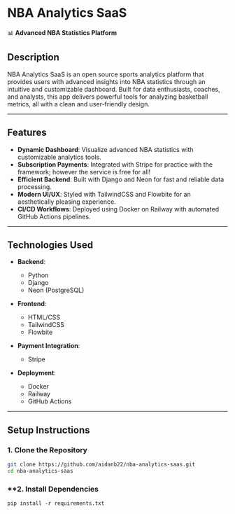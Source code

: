 # **NBA Analytics SaaS**
📊 **Advanced NBA Statistics Platform**

## **Description**
NBA Analytics SaaS is an open source sports analytics platform that provides users with advanced insights into NBA statistics through an intuitive and customizable dashboard. Built for data enthusiasts, coaches, and analysts, this app delivers powerful tools for analyzing basketball metrics, all with a clean and user-friendly design.

---

## **Features**
- **Dynamic Dashboard**: Visualize advanced NBA statistics with customizable analytics tools.  
- **Subscription Payments**: Integrated with Stripe for practice with the framework; however the service is free for all!  
- **Efficient Backend**: Built with Django and Neon for fast and reliable data processing.  
- **Modern UI/UX**: Styled with TailwindCSS and Flowbite for an aesthetically pleasing experience.  
- **CI/CD Workflows**: Deployed using Docker on Railway with automated GitHub Actions pipelines.

---

## **Technologies Used**
- **Backend**:  
  - Python  
  - Django  
  - Neon (PostgreSQL)  

- **Frontend**:  
  - HTML/CSS  
  - TailwindCSS  
  - Flowbite  

- **Payment Integration**:  
  - Stripe  

- **Deployment**:  
  - Docker  
  - Railway  
  - GitHub Actions  

---

## **Setup Instructions**

### **1. Clone the Repository**
```bash
git clone https://github.com/aidanb22/nba-analytics-saas.git
cd nba-analytics-saas
```




### **2. Install Dependencies
```pip install -r requirements.txt ```

